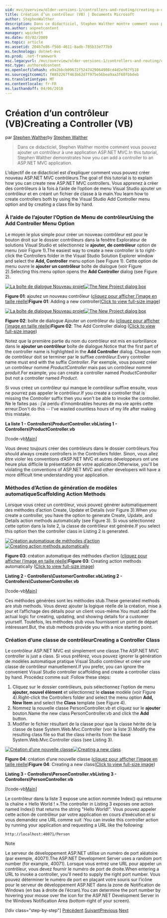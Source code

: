 ```yaml
---
uid: mvc/overview/older-versions-1/controllers-and-routing/creating-a-controller-vb
title: Création d’un contrôleur (VB) | Documents Microsoft
author: StephenWalther
description: Dans ce didacticiel, Stephen Walther montre comment vous pouvez ajouter un contrôleur à une application ASP.NET MVC.
ms.author: aspnetcontent
manager: wpickett
ms.date: 03/02/2009
ms.topic: article
ms.assetid: 204b7e86-f560-4611-8adb-785b33e777b9
ms.technology: dotnet-mvc
ms.prod: .net-framework
msc.legacyurl: /mvc/overview/older-versions-1/controllers-and-routing/creating-a-controller-vb
msc.type: authoredcontent
ms.openlocfilehash: e9a2bbcb09672f5247429064908cd4d2ef67f518
ms.sourcegitcommit: f8852267f463b62d7f975e56bea9aa3f68fbbdeb
ms.translationtype: MT
ms.contentlocale: fr-FR
ms.lasthandoff: 04/06/2018
---
```

<a name="creating-a-controller-vb"></a><span data-ttu-id="6e902-103">Création d’un contrôleur (VB)</span><span class="sxs-lookup"><span data-stu-id="6e902-103">Creating a Controller (VB)</span></span>
====================
<span data-ttu-id="6e902-104">par [Stephen Walther](https://github.com/StephenWalther)</span><span class="sxs-lookup"><span data-stu-id="6e902-104">by [Stephen Walther](https://github.com/StephenWalther)</span></span>

> <span data-ttu-id="6e902-105">Dans ce didacticiel, Stephen Walther montre comment vous pouvez ajouter un contrôleur à une application ASP.NET MVC.</span><span class="sxs-lookup"><span data-stu-id="6e902-105">In this tutorial, Stephen Walther demonstrates how you can add a controller to an ASP.NET MVC application.</span></span>


<span data-ttu-id="6e902-106">L’objectif de ce didacticiel est d’expliquer comment vous pouvez créer nouveau ASP.NET MVC contrôleurs.</span><span class="sxs-lookup"><span data-stu-id="6e902-106">The goal of this tutorial is to explain how you can create new ASP.NET MVC controllers.</span></span> <span data-ttu-id="6e902-107">Vous apprenez à créer des contrôleurs à la fois à l’aide de l’option de menu Visual Studio ajouter un contrôleur et en créant un fichier de classe à la main.</span><span class="sxs-lookup"><span data-stu-id="6e902-107">You learn how to create controllers both by using the Visual Studio Add Controller menu option and by creating a class file by hand.</span></span>

### <a name="using-the-add-controller-menu-option"></a><span data-ttu-id="6e902-108">À l’aide de l’ajouter l’Option de Menu de contrôleur</span><span class="sxs-lookup"><span data-stu-id="6e902-108">Using the Add Controller Menu Option</span></span>

<span data-ttu-id="6e902-109">Le moyen le plus simple pour créer un nouveau contrôleur est pour le bouton droit sur le dossier contrôleurs dans la fenêtre Explorateur de solutions Visual Studio et sélectionnez le **ajouter, de contrôleur** option de menu (voir Figure 1).</span><span class="sxs-lookup"><span data-stu-id="6e902-109">The easiest way to create a new controller is to right-click the Controllers folder in the Visual Studio Solution Explorer window and select the **Add, Controller** menu option (see Figure 1).</span></span> <span data-ttu-id="6e902-110">Cette option de menu ouvre le **ajouter un contrôleur** boîte de dialogue (voir Figure 2).</span><span class="sxs-lookup"><span data-stu-id="6e902-110">Selecting this menu option opens the **Add Controller** dialog (see Figure 2).</span></span>


<span data-ttu-id="6e902-111">[![La boîte de dialogue Nouveau projet](creating-a-controller-vb/_static/image1.jpg)](creating-a-controller-vb/_static/image1.png)</span><span class="sxs-lookup"><span data-stu-id="6e902-111">[![The New Project dialog box](creating-a-controller-vb/_static/image1.jpg)](creating-a-controller-vb/_static/image1.png)</span></span>

<span data-ttu-id="6e902-112">**Figure 01**: ajoutez un nouveau contrôleur ([cliquez pour afficher l’image en taille réelle](creating-a-controller-vb/_static/image2.png))</span><span class="sxs-lookup"><span data-stu-id="6e902-112">**Figure 01**: Adding a new controller([Click to view full-size image](creating-a-controller-vb/_static/image2.png))</span></span>


<span data-ttu-id="6e902-113">[![La boîte de dialogue Nouveau projet](creating-a-controller-vb/_static/image2.jpg)](creating-a-controller-vb/_static/image3.png)</span><span class="sxs-lookup"><span data-stu-id="6e902-113">[![The New Project dialog box](creating-a-controller-vb/_static/image2.jpg)](creating-a-controller-vb/_static/image3.png)</span></span>

<span data-ttu-id="6e902-114">**Figure 02**: boîte de dialogue Ajouter un contrôleur du ([cliquez pour afficher l’image en taille réelle](creating-a-controller-vb/_static/image4.png))</span><span class="sxs-lookup"><span data-stu-id="6e902-114">**Figure 02**: The Add Controller dialog ([Click to view full-size image](creating-a-controller-vb/_static/image4.png))</span></span>


<span data-ttu-id="6e902-115">Notez que la première partie du nom du contrôleur est mis en surbrillance dans le **ajouter un contrôleur** boîte de dialogue.</span><span class="sxs-lookup"><span data-stu-id="6e902-115">Notice that the first part of the controller name is highlighted in the **Add Controller** dialog.</span></span> <span data-ttu-id="6e902-116">Chaque nom de contrôleur doit se terminer par le suffixe *contrôleur*.</span><span class="sxs-lookup"><span data-stu-id="6e902-116">Every controller name must end with the suffix *Controller*.</span></span> <span data-ttu-id="6e902-117">Par exemple, vous pouvez créer un contrôleur nommé *ProductController* mais pas un contrôleur nommé *produit*.</span><span class="sxs-lookup"><span data-stu-id="6e902-117">For example, you can create a controller named *ProductController* but not a controller named *Product*.</span></span>


<span data-ttu-id="6e902-118">Si vous créez un contrôleur qui manque le *contrôleur* suffixe ensuite, vous ne pourrez pas appeler le contrôleur.</span><span class="sxs-lookup"><span data-stu-id="6e902-118">If you create a controller that is missing the *Controller* suffix then you won't be able to invoke the controller.</span></span> <span data-ttu-id="6e902-119">Ne le faites pas : j’ai perdu d’innombrables heures de ma vie après cette erreur.</span><span class="sxs-lookup"><span data-stu-id="6e902-119">Don't do this -- I've wasted countless hours of my life after making this mistake.</span></span>


<span data-ttu-id="6e902-120">**La liste 1 - Controllers\ProductController.vb**</span><span class="sxs-lookup"><span data-stu-id="6e902-120">**Listing 1 - Controllers\ProductController.vb**</span></span>

[!code-vb[Main](creating-a-controller-vb/samples/sample1.vb)]

<span data-ttu-id="6e902-121">Vous devez toujours créer des contrôleurs dans le dossier contrôleurs.</span><span class="sxs-lookup"><span data-stu-id="6e902-121">You should always create controllers in the Controllers folder.</span></span> <span data-ttu-id="6e902-122">Sinon, vous allez être violer les conventions d’ASP.NET MVC et autres développeurs ont une heure plus difficile la présentation de votre application.</span><span class="sxs-lookup"><span data-stu-id="6e902-122">Otherwise, you'll be violating the conventions of ASP.NET MVC and other developers will have a more difficult time understanding your application.</span></span>

### <a name="scaffolding-action-methods"></a><span data-ttu-id="6e902-123">Méthodes d’Action de génération de modèles automatique</span><span class="sxs-lookup"><span data-stu-id="6e902-123">Scaffolding Action Methods</span></span>

<span data-ttu-id="6e902-124">Lorsque vous créez un contrôleur, vous pouvez générer automatiquement des méthodes d’action Create, Update et Details (voir Figure 3).</span><span class="sxs-lookup"><span data-stu-id="6e902-124">When you create a controller, you have the option to generate Create, Update, and Details action methods automatically (see Figure 3).</span></span> <span data-ttu-id="6e902-125">Si vous sélectionnez cette option dans la liste 2, la classe de contrôleur est générée.</span><span class="sxs-lookup"><span data-stu-id="6e902-125">If you select this option then the controller class in Listing 2 is generated.</span></span>


<span data-ttu-id="6e902-126">[![Création automatique de méthodes d’action](creating-a-controller-vb/_static/image3.jpg)](creating-a-controller-vb/_static/image5.png)</span><span class="sxs-lookup"><span data-stu-id="6e902-126">[![Creating action methods automatically](creating-a-controller-vb/_static/image3.jpg)](creating-a-controller-vb/_static/image5.png)</span></span>

<span data-ttu-id="6e902-127">**Figure 03**: création automatique des méthodes d’action ([cliquez pour afficher l’image en taille réelle](creating-a-controller-vb/_static/image6.png))</span><span class="sxs-lookup"><span data-stu-id="6e902-127">**Figure 03**: Creating action methods automatically ([Click to view full-size image](creating-a-controller-vb/_static/image6.png))</span></span>


<span data-ttu-id="6e902-128">**Listing 2 - Controllers\CustomerController.vb**</span><span class="sxs-lookup"><span data-stu-id="6e902-128">**Listing 2 - Controllers\CustomerController.vb**</span></span>

[!code-vb[Main](creating-a-controller-vb/samples/sample2.vb)]

<span data-ttu-id="6e902-129">Ces méthodes générées sont les méthodes stub.</span><span class="sxs-lookup"><span data-stu-id="6e902-129">These generated methods are stub methods.</span></span> <span data-ttu-id="6e902-130">Vous devez ajouter la logique réelle de la création, mise à jour et l’affichage des détails pour un client vous-même.</span><span class="sxs-lookup"><span data-stu-id="6e902-130">You must add the actual logic for creating, updating, and showing details for a customer yourself.</span></span> <span data-ttu-id="6e902-131">Toutefois, les méthodes stub vous fournissent un point de départ intéressant.</span><span class="sxs-lookup"><span data-stu-id="6e902-131">But, the stub methods provide you with a nice starting point.</span></span>

### <a name="creating-a-controller-class"></a><span data-ttu-id="6e902-132">Création d’une classe de contrôleur</span><span class="sxs-lookup"><span data-stu-id="6e902-132">Creating a Controller Class</span></span>

<span data-ttu-id="6e902-133">Le contrôleur ASP.NET MVC est simplement une classe.</span><span class="sxs-lookup"><span data-stu-id="6e902-133">The ASP.NET MVC controller is just a class.</span></span> <span data-ttu-id="6e902-134">Si vous préférez, vous pouvez ignorer la génération de modèles automatique pratique Visual Studio contrôleur et créer une classe de contrôleur manuellement.</span><span class="sxs-lookup"><span data-stu-id="6e902-134">If you prefer, you can ignore the convenient Visual Studio controller scaffolding and create a controller class by hand.</span></span> <span data-ttu-id="6e902-135">Procédez comme suit :</span><span class="sxs-lookup"><span data-stu-id="6e902-135">Follow these steps:</span></span>

1. <span data-ttu-id="6e902-136">Cliquez sur le dossier contrôleurs, puis sélectionnez l’option de menu **ajouter, nouvel élément** et sélectionnez le **classe** modèle (voir Figure 4).</span><span class="sxs-lookup"><span data-stu-id="6e902-136">Right-click the Controllers folder and select the menu option **Add, New Item** and select the **Class** template (see Figure 4).</span></span>
2. <span data-ttu-id="6e902-137">Nommez la nouvelle classe PersonController.vb et cliquez sur le **ajouter** bouton.</span><span class="sxs-lookup"><span data-stu-id="6e902-137">Name the new class PersonController.vb and click the **Add** button.</span></span>
3. <span data-ttu-id="6e902-138">Modifier le fichier résultant de la classe pour que la classe hérite de la classe de base System.Web.Mvc.Controller (voir la liste 3).</span><span class="sxs-lookup"><span data-stu-id="6e902-138">Modify the resulting class file so that the class inherits from the base System.Web.Mvc.Controller class (see Listing 3).</span></span>


<span data-ttu-id="6e902-139">[![Création d’une nouvelle classe](creating-a-controller-vb/_static/image4.jpg)](creating-a-controller-vb/_static/image7.png)</span><span class="sxs-lookup"><span data-stu-id="6e902-139">[![Creating a new class](creating-a-controller-vb/_static/image4.jpg)](creating-a-controller-vb/_static/image7.png)</span></span>

<span data-ttu-id="6e902-140">**Figure 04**: création d’une nouvelle classe ([cliquez pour afficher l’image en taille réelle](creating-a-controller-vb/_static/image8.png))</span><span class="sxs-lookup"><span data-stu-id="6e902-140">**Figure 04**: Creating a new class([Click to view full-size image](creating-a-controller-vb/_static/image8.png))</span></span>


<span data-ttu-id="6e902-141">**Listing 3 - Controllers\PersonController.vb**</span><span class="sxs-lookup"><span data-stu-id="6e902-141">**Listing 3 - Controllers\PersonController.vb**</span></span>

[!code-vb[Main](creating-a-controller-vb/samples/sample3.vb)]

<span data-ttu-id="6e902-142">Le contrôleur dans la liste 3 expose une action nommée Index() qui retourne la chaîne « Hello World ! ».</span><span class="sxs-lookup"><span data-stu-id="6e902-142">The controller in Listing 3 exposes one action named Index() that returns the string "Hello World!".</span></span> <span data-ttu-id="6e902-143">Vous pouvez appeler cette action de contrôleur par votre application en cours d’exécution et si vous demandez une URL comme suit :</span><span class="sxs-lookup"><span data-stu-id="6e902-143">You can invoke this controller action by running your application and requesting a URL like the following:</span></span>

`http://localhost:40071/Person`

> [!NOTE]
> 
> <span data-ttu-id="6e902-144">Le serveur de développement ASP.NET utilise un numéro de port aléatoire (par exemple, 40071).</span><span class="sxs-lookup"><span data-stu-id="6e902-144">The ASP.NET Development Server uses a random port number (for example, 40071).</span></span> <span data-ttu-id="6e902-145">Lorsque vous entrez une URL pour appeler un contrôleur, vous devez fournir le numéro de port de droite.</span><span class="sxs-lookup"><span data-stu-id="6e902-145">When entering a URL to invoke a controller, you'll need to supply the right port number.</span></span> <span data-ttu-id="6e902-146">Vous pouvez déterminer le numéro de port en plaçant votre souris sur l’icône pour le serveur de développement ASP.NET dans la zone de Notification de Windows (en bas à droite de l’écran).</span><span class="sxs-lookup"><span data-stu-id="6e902-146">You can determine the port number by hovering your mouse over the icon for the ASP.NET Development Server in the Windows Notification Area (bottom-right of your screen).</span></span>
> 
> [!div class="step-by-step"]
> <span data-ttu-id="6e902-147">[Précédent](adding-dynamic-content-to-a-cached-page-vb.md)
> [Suivant](creating-an-action-vb.md)</span><span class="sxs-lookup"><span data-stu-id="6e902-147">[Previous](adding-dynamic-content-to-a-cached-page-vb.md)
[Next](creating-an-action-vb.md)</span></span>
